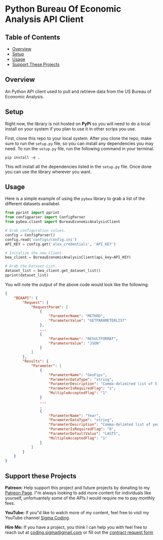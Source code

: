 # Python Bureau Of Economic Analysis API Client

## Table of Contents

- [Overview](#overview)
- [Setup](#setup)
- [Usage](#usage)
- [Support These Projects](#support-these-projects)

## Overview

An Python API client used to pull and retrieve data from the US Bureau of Economic Analysis.

## Setup

Right now, the library is not hosted on **PyPi** so you will need to do a local install on your system if you plan
to use it in other scrips you use.

First, clone this repo to your local system. After you clone the repo, make sure to run the `setup.py` file, so you
can install any dependencies you may need. To run the `setup.py` file, run the following command in your terminal.

```console
pip install -e .
```

This will install all the dependencies listed in the `setup.py` file. Once done you can use the library
wherever you want.

## Usage

Here is a simple example of using the `pybea` library to grab a list of the different datasets availabel.

```python
from pprint import pprint
from configparser import ConfigParser
from pybea.client import BureauEconomicAnalysisClient

# Grab configuration values.
config = ConfigParser()
config.read('configs/config.ini')
API_KEY = config.get('alex_credentials', 'API_KEY')

# Initalize the new Client.
bea_client = BureauEconomicAnalysisClient(api_key=API_KEY)

# Grab the Dataset List.
dataset_list = bea_client.get_dataset_list()
pprint(dataset_list)
```

You will note the output of the above code would look like the following:

```json
{
    "BEAAPI": {
        "Request": {
            "RequestParam": [
                {
                    "ParameterName": "METHOD",
                    "ParameterValue": "GETPARAMETERLIST"
                },
                ...
                {
                    "ParameterName": "RESULTFORMAT",
                    "ParameterValue": "JSON"
                }
            ]
        },
        "Results": {
            "Parameter": [
                {
                    "ParameterName": "GeoFips",
                    "ParameterDataType": "string",
                    "ParameterDescription": "Comma-delimited list of 5-character geographic codes; COUNTY for all counties, STATE for all states, MSA for all MSAs, MIC for all Micropolitan Areas, PORT for all state metro/nonmetro portions, DIV for all Metropolitan Divisions, CSA for all Combined Statistical Areas, state post office abbreviation for all counties in one state (e.g. NY)",
                    "ParameterIsRequiredFlag": "1",
                    "MultipleAcceptedFlag": "1"
                }
                ...
                ,
                {
                    "ParameterName": "Year",
                    "ParameterDataType": "string",
                    "ParameterDescription": "Comma-delimted list of years; LAST5 for latest 5 years; LAST10 for latest 10 years; ALL for all years",
                    "ParameterIsRequiredFlag": "0",
                    "ParameterDefaultValue": "LAST5",
                    "MultipleAcceptedFlag": "1"
                }
            ]
        }
    }
}
```

## Support these Projects

**Patreon:**
Help support this project and future projects by donating to my [Patreon Page](https://www.patreon.com/sigmacoding). I"m always looking to add more content for individuals like yourself, unfortuantely some of the APIs I would require me to pay monthly fees.

**YouTube:**
If you"d like to watch more of my content, feel free to visit my YouTube channel [Sigma Coding](https://www.youtube.com/c/SigmaCoding).

**Hire Me:**
If you have a project, you think I can help you with feel free to reach out at [coding.sigma@gmail.com](mailto:coding.sigma@gmail.com?subject=[GitHub]%20Project%20Proposal) or fill out the [contract request form](https://forms.office.com/Pages/ResponsePage.aspx?id=ZwOBErInsUGliXx0Yo2VfcCSWZSwW25Es3vPV2veU0pUMUs5MUc2STkzSzVQMFNDVlI5NjJVNjREUi4u)
